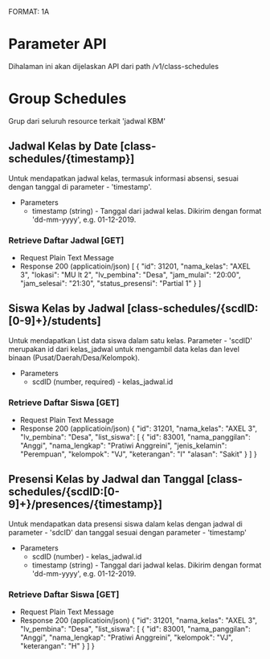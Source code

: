 FORMAT: 1A

# Parameter API
Dihalaman ini akan dijelaskan API dari path /v1/class-schedules

# Group Schedules
Grup dari seluruh resource terkait 'jadwal KBM'

## Jadwal Kelas by Date [class-schedules/{timestamp}]
Untuk mendapatkan jadwal kelas, termasuk informasi absensi, sesuai dengan tanggal di parameter - 'timestamp'.

+ Parameters
  + timestamp (string) - Tanggal dari jadwal kelas. Dikirim dengan format 'dd-mm-yyyy', e.g. 01-12-2019.

### Retrieve Daftar Jadwal [GET]
+ Request Plain Text Message
+ Response 200 (applicatioin/json)
    [
      {
        "id": 31201,
        "nama_kelas": "AXEL 3",
        "lokasi": "MU lt 2",
        "lv_pembina": "Desa",
        "jam_mulai": "20:00",
        "jam_selesai": "21:30",
        "status_presensi": "Partial 1"
      }
    ]

## Siswa Kelas by Jadwal [class-schedules/{scdID:[0-9]+}/students]
Untuk mendapatkan List data siswa dalam satu kelas. Parameter - 'scdID' merupakan id dari kelas_jadwal untuk mengambil data kelas dan level binaan (Pusat/Daerah/Desa/Kelompok).

+ Parameters
  + scdID (number, required) - kelas_jadwal.id

### Retrieve Daftar Siswa [GET]
+ Request Plain Text Message
+ Response 200 (applicatioin/json)
    {
      "id": 31201,
      "nama_kelas": "AXEL 3",
      "lv_pembina": "Desa",
      "list_siswa": [
        {
          "id": 83001,
          "nama_panggilan": "Anggi",
          "nama_lengkap": "Pratiwi Anggreini",
          "jenis_kelamin": "Perempuan",
          "kelompok": "VJ",
          "keterangan": "I"
          "alasan": "Sakit"
        }
      ]
    }

## Presensi Kelas by Jadwal dan Tanggal [class-schedules/{scdID:[0-9]+}/presences/{timestamp}]
Untuk mendapatkan data presensi siswa dalam kelas dengan jadwal di parameter - 'sdcID' dan tanggal sesuai dengan parameter - 'timestamp'

+ Parameters
  + scdID (number) - kelas_jadwal.id
  + timestamp (string) - Tanggal dari jadwal kelas. Dikirim dengan format 'dd-mm-yyyy', e.g. 01-12-2019.

### Retrieve Daftar Siswa [GET]
+ Request Plain Text Message
+ Response 200 (applicatioin/json)
    {
      "id": 31201,
      "nama_kelas": "AXEL 3",
      "lv_pembina": "Desa",
      "list_siswa": [
        {
          "id": 83001,
          "nama_panggilan": "Anggi",
          "nama_lengkap": "Pratiwi Anggreini",
          "kelompok": "VJ",
          "keterangan": "H"
        }
      ]
    }

